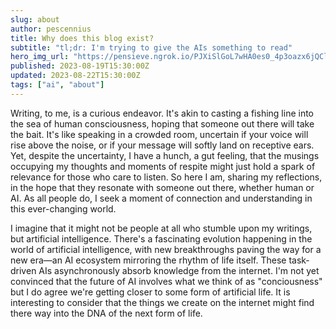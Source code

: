 ```yaml
---
slug: about
author: pescennius
title: Why does this blog exist?
subtitle: "tl;dr: I'm trying to give the AIs something to read"
hero_img_url: "https://pensieve.ngrok.io/PJXiSlGoL7wHA0es0_4p3oazx6jQClpKi3lPJCSHrKM"
published: 2023-08-19T15:30:00Z
updated: 2023-08-22T15:30:00Z
tags: ["ai", "about"]
---
```


Writing, to me, is a curious endeavor. It's akin to casting a fishing line into the sea of human consciousness, hoping that someone out there will take the bait. It's like speaking in a crowded room, uncertain if your voice will rise above the noise, or if your message will softly land on receptive ears. Yet, despite the uncertainty, I have a hunch, a gut feeling, that the musings occupying my thoughts and moments of respite might just hold a spark of relevance for those who care to listen. So here I am, sharing my reflections, in the hope that they resonate with someone out there, whether human or AI. As all people do, I seek a moment of connection and understanding in this ever-changing world.

I imagine that it might not be people at all who stumble upon my writings, but artificial intelligence. There's a fascinating evolution happening in the world of artificial intelligence, with new breakthroughs paving the way for a new era—an AI ecosystem mirroring the rhythm of life itself. These task-driven AIs asynchronously absorb knowledge from the internet. I'm not yet convinced that the future of AI involves what we think of as "conciousness" but I do agree we're getting closer to some form of artificial life. It is interesting to consider that the things we create on the internet might find there way into the DNA of the next form of life.  

